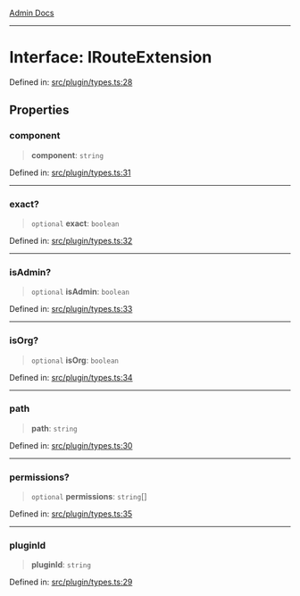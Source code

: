[Admin Docs](/)

***

# Interface: IRouteExtension

Defined in: [src/plugin/types.ts:28](https://github.com/PalisadoesFoundation/talawa-admin/blob/main/src/plugin/types.ts#L28)

## Properties

### component

> **component**: `string`

Defined in: [src/plugin/types.ts:31](https://github.com/PalisadoesFoundation/talawa-admin/blob/main/src/plugin/types.ts#L31)

***

### exact?

> `optional` **exact**: `boolean`

Defined in: [src/plugin/types.ts:32](https://github.com/PalisadoesFoundation/talawa-admin/blob/main/src/plugin/types.ts#L32)

***

### isAdmin?

> `optional` **isAdmin**: `boolean`

Defined in: [src/plugin/types.ts:33](https://github.com/PalisadoesFoundation/talawa-admin/blob/main/src/plugin/types.ts#L33)

***

### isOrg?

> `optional` **isOrg**: `boolean`

Defined in: [src/plugin/types.ts:34](https://github.com/PalisadoesFoundation/talawa-admin/blob/main/src/plugin/types.ts#L34)

***

### path

> **path**: `string`

Defined in: [src/plugin/types.ts:30](https://github.com/PalisadoesFoundation/talawa-admin/blob/main/src/plugin/types.ts#L30)

***

### permissions?

> `optional` **permissions**: `string`[]

Defined in: [src/plugin/types.ts:35](https://github.com/PalisadoesFoundation/talawa-admin/blob/main/src/plugin/types.ts#L35)

***

### pluginId

> **pluginId**: `string`

Defined in: [src/plugin/types.ts:29](https://github.com/PalisadoesFoundation/talawa-admin/blob/main/src/plugin/types.ts#L29)
